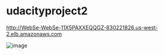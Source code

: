 # udacityproject2
http://WebSe-WebSe-11X5PAXXEQQGZ-830221826.us-west-2.elb.amazonaws.com



![image](https://user-images.githubusercontent.com/38575232/174470314-2ae4b732-aa77-4fe3-a716-e2039492875f.png)
